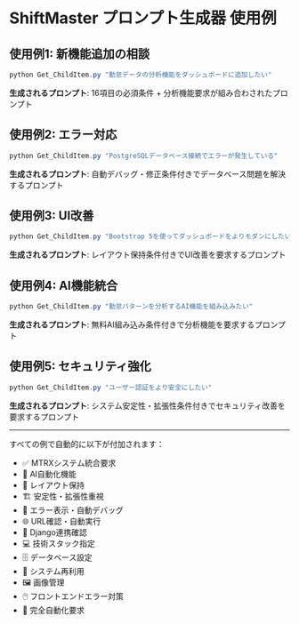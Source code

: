 # ShiftMaster プロンプト生成器 使用例

## 使用例1: 新機能追加の相談
```powershell
python Get_ChildItem.py "勤怠データの分析機能をダッシュボードに追加したい"
```

**生成されるプロンプト**: 16項目の必須条件 + 分析機能要求が組み合わされたプロンプト

## 使用例2: エラー対応
```powershell
python Get_ChildItem.py "PostgreSQLデータベース接続でエラーが発生している"
```

**生成されるプロンプト**: 自動デバッグ・修正条件付きでデータベース問題を解決するプロンプト

## 使用例3: UI改善
```powershell
python Get_ChildItem.py "Bootstrap 5を使ってダッシュボードをよりモダンにしたい"
```

**生成されるプロンプト**: レイアウト保持条件付きでUI改善を要求するプロンプト

## 使用例4: AI機能統合
```powershell
python Get_ChildItem.py "勤怠パターンを分析するAI機能を組み込みたい"
```

**生成されるプロンプト**: 無料AI組み込み条件付きで分析機能を要求するプロンプト

## 使用例5: セキュリティ強化
```powershell
python Get_ChildItem.py "ユーザー認証をより安全にしたい"
```

**生成されるプロンプト**: システム安定性・拡張性条件付きでセキュリティ改善を要求するプロンプト

---

すべての例で自動的に以下が付加されます：
- ✅ MTRXシステム統合要求
- 🤖 AI自動化機能
- 🎨 レイアウト保持
- 🏗️ 安定性・拡張性重視
- 🚨 エラー表示・自動デバッグ
- 🌐 URL確認・自動実行
- 🔗 Django連携確認
- 💻 技術スタック指定
- 🗄️ データベース設定
- 🔄 システム再利用
- 🖼️ 画像管理
- 🖱️ フロントエンドエラー対策
- 🤖 完全自動化要求
